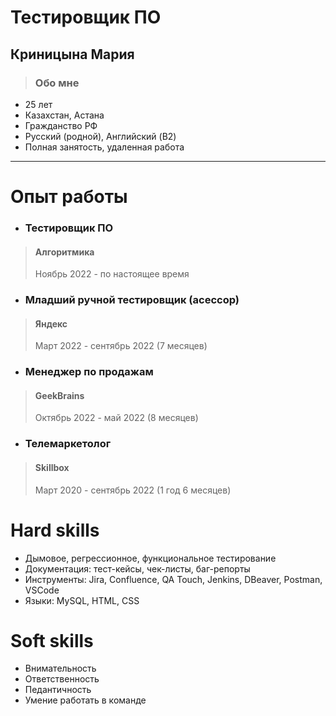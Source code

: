 # Тестировщик ПО 
## Криницына Мария

>### Обо мне

+ 25 лет
+ Казахстан, Астана
+ Гражданство РФ
+ Русский (родной), Английский (B2)
+ Полная занятость, удаленная работа

---

# Опыт работы

- ### **Тестировщик ПО**  
> #### **Алгоритмика**
> Ноябрь 2022 - по настоящее время

- ### **Младший ручной тестировщик (асессор)** 
> #### **Яндекс**
> Март 2022 - сентябрь 2022 (7 месяцев)

- ### **Менеджер по продажам** 
> #### **GeekBrains**
> Октябрь 2022 - май 2022 (8 месяцев)

- ### **Телемаркетолог** 
> #### **Skillbox**
> Март 2020 - сентябрь 2022 (1 год 6 месяцев)


# Hard skills

+ Дымовое, регрессионное, функциональное тестирование
+ Документация: тест-кейсы, чек-листы, баг-репорты
+ Инструменты: Jira, Confluence, QA Touch, Jenkins, DBeaver, Postman, VSCode
+ Языки: MySQL, HTML, CSS

# Soft skills

+ Внимательность
+ Ответственность
+ Педантичность
+ Умение работать в команде
